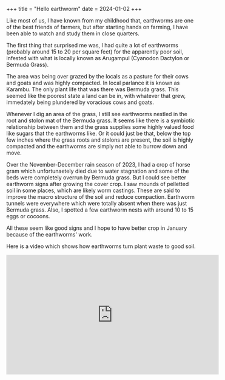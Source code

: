 
+++
title = "Hello earthworm"
date = 2024-01-02
+++

Like most of us, I have known from my childhood that, earthworms are one of the best friends of farmers, but after starting hands on farming, I have been able to watch and study them in close quarters.

The first thing that surprised me was, I had quite a lot of earthworms (probably around 15 to 20 per square feet) for the apparently poor soil, infested with what is locally known as Arugampul (Cyanodon Dactylon or Bermuda Grass).

The area was being over grazed by the locals as a pasture for their cows and goats and was highly compacted. In local parlance it is known as Karambu. The only plant life that was there was Bermuda grass. This seemed like the poorest state a land can be in, with whatever that grew, immedately being plundered by voracious cows and goats.

Whenever I dig an area of the grass, I still see earthworms nestled in the root and stolon mat of the Bermuda grass. It seems like there is a symbiotic relationship between them and the grass supplies some highly valued food like sugars that the earthworms like. Or it could just be that, below the top few inches where the grass roots and stolons are present, the soil is highly compacted and the earthworms are simply not able to burrow down and move.

Over the November-December rain season of 2023, I had a crop of horse gram which unfortunaetely died due to water stagnation and some of the beds were completely overrun by Bermuda grass. But I could see better earthworm signs after growing the cover crop. I saw mounds of pelletted soil in some places, which are likely worm castings. These are said to improve the macro structure of the soil and reduce compaction. Earthworm tunnels were everywhere which were totally absent when there was just Bermuda grass. Also, I spotted a few earthworm nests with around 10 to 15 eggs or cocoons.

All these seem like good signs and I hope to have better crop in January because of the earthworms' work.

Here is a video which shows how earthworms turn plant waste to good soil.

<iframe width="560" height="315" src="https://www.youtube-nocookie.com/embed/2Pa1FwmKZcQ?si=F6IQkiaPTJ8wBDWc" title="YouTube video player" frameborder="0" allow="accelerometer; autoplay; clipboard-write; encrypted-media; gyroscope; picture-in-picture; web-share" allowfullscreen></iframe>
